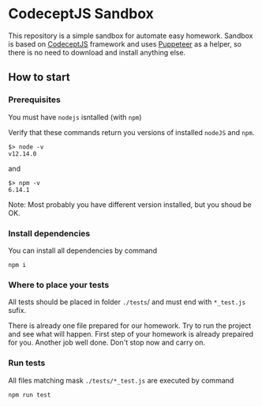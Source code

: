 # CodeceptJS Sandbox
This repository is a simple sandbox for automate easy homework.
Sandbox is based on [CodeceptJS](https://codecept.io/) framework and uses [Puppeteer](https://codecept.io/helpers/Puppeteer/#puppeteer) as a helper,
so there is no need to download and install anything else.

## How to start
### Prerequisites
You must have `nodejs` isntalled (with `npm`)

Verify that these commands return you versions of installed `nodeJS` and `npm`.
```
$> node -v
v12.14.0
```
and
```
$> npm -v
6.14.1
```
Note: Most probably you have different version installed, but you shoud be OK.

### Install dependencies
You can install all dependencies by command
```
npm i
```

### Where to place your tests
All tests should be placed in folder `./tests`/ and must end with `*_test.js` sufix.

There is already one file prepared for our homework.
Try to run the project and see what will happen.
First step of your homework is already prepaired for you.
Another job well done.
Don't stop now and carry on.

### Run tests
All files matching mask `./tests/*_test.js` are executed by command
```
npm run test
```
